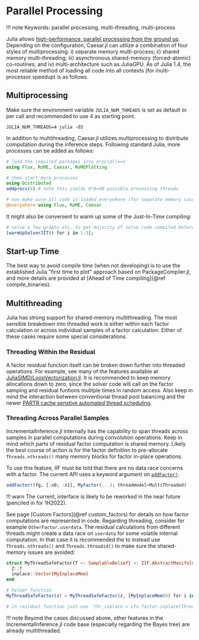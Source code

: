 # Parallel Processing

!!! note
    Keywords: parallel processing, multi-threading, multi-process

Julia allows [high-performance, parallel processing from the ground up](https://docs.julialang.org/en/v1/manual/parallel-computing/).  Depending on the configuration, Caesar.jl can utilize a combination of four styles of multiprocessing: i) separate memory multi-process; ii) shared memory multi-threading; iii) asynchronous shared-memory (forced-atomic) co-routines; and iv) multi-architecture such as JuliaGPU.  As of Julia 1.4, the most reliable method of loading all code into all contexts (for multi-processor speedup) is as follows.

## Multiprocessing

Make sure the environment variable `JULIA_NUM_THREADS` is set as default or per call and recommended to use 4 as starting point.
```
JULIA_NUM_THREADS=4 julia -O3
```

In addition to multithreading, Caesar.jl utilizes multiprocessing to distribute computation during the inference steps.  Following standard Julia, more processes can be added as follows:
```julia
# load the required packages into procid()==1
using Flux, RoME, Caesar, RoMEPlotting

# then start more processes
using Distributed
addprocs(8) # note this yields 6*8=40 possible processing threads

# now make sure all code is loaded everywhere (for separate memory cases)
@everywhere using Flux, RoME, Caesar
```

It might also be convenient to warm up some of the Just-In-Time compiling:
```julia
# solve a few graphs etc, to get majority of solve code compiled before running a robot.
[warmUpSolverJIT() for i in 1:3];
```

## Start-up Time

The best way to avoid compile time (when not developing) is to use the established Julia "first time to plot" approach based on PackageCompiler.jl, and more details are provided at [Ahead of Time compiling](@ref compile_binaries).

## Multithreading

Julia has strong support for shared-memory multithreading.  The most sensible breakdown into threaded work is either within each factor calculation or across individual samples of a factor calculation.  Either of these cases require some special considerations.

### Threading Within the Residual

A factor residual function itself can be broken down further into threaded operations.  For example, see many of the features available at [JuliaSIMD/LoopVectorization.jl](https://github.com/JuliaSIMD/LoopVectorization.jl).  It is recommended to keep memory allocations down to zero, since the solver code will call on the factor samping and residual funtions mulitple times in random access.  Also keep in mind the interaction between conventional thread pool balancing and the newer [PARTR cache senstive automated thread scheduling](https://julialang.org/blog/2019/07/multithreading/).

### Threading Across Parallel Samples

IncrementalInference.jl internally has the capability to span threads across samples in parallel computations during convolution operations.  Keep in mind which parts of residual factor computation is shared memory.  Likely the best course of action is for the factor definition to pre-allocate `Threads.nthreads()` many memory blocks for factor in-place operations.

To use this feature, IIF must be told that there are no data race concerns with a factor.  The current API uses a keyword argument on [`addFactor!`](@ref):
```julia
addFactor!(fg, [:x0; :x1], MyFactor(...); threadmodel=MultiThreaded)
```

!!! warn
    The current, interface is likely to be reworked in the near future (penciled in for 1H2022). 

See page [Custom Factors](@ref custom_factors) for details on how factor computations are represented in code.  Regarding threading, consider for example `OtherFactor.userdata`.  The residual calculations from different threads might create a data race on `userdata` for some volatile internal computation.  In that case it is recommended the to instead use `Threads.nthreads()` and `Threads.threadid()` to make sure the shared-memory issues are avoided:
```julia
struct MyThreadSafeFactor{T <: SamplableBelief} <: IIF.AbstractManifoldMinimize
  Z::T
  inplace::Vector{MyInplaceMem}
end

# helper function
MyThreadSafeFactor(z) = MyThreadSafeFactor(z, [MyInplaceMem(0) for i in 1:Threads.nthreads()])

# in residual function just use `thr_inplace = cfo.factor.inplace[Threads.threadid()]`
```

!!! note
    Beyond the cases discussed above, other features in the IncrementalInference.jl code base (especially regarding the Bayes tree) are already multithreaded.